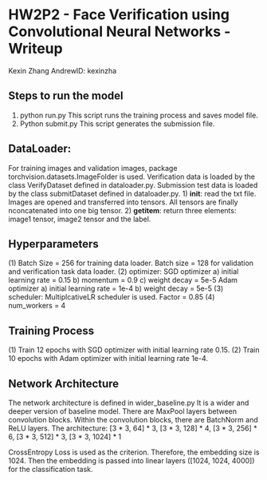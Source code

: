 # HW2P2 - Face Verification using Convolutional Neural Networks - Writeup

Kexin Zhang AndrewID: kexinzha

## Steps to run the model
1) python run.py
This script runs the training process and saves model file.
2) Python submit.py
This script generates the submission file. 

## DataLoader:
For training images and validation images, package torchvision.datasets.ImageFolder is used.
Verification data is loaded by the class VerifyDataset defined in dataloader.py. 
Submission test data is loaded by the class submitDataset defined in dataloader.py.
	1) __init__: read the txt file. Images are opened and transferred into tensors. All tensors are finally nconcatenated into one big tensor.
	2) __getitem__: return three elements: image1 tensor, image2 tensor and the label.

## Hyperparameters
(1) Batch Size = 256 for training data loader.  Batch size = 128 for validation and verification task data loader. 
(2) optimizer: 
SGD optimizer
	a) initial learning rate = 0.15
	b) momentum = 0.9
	c) weight decay = 5e-5
Adam optimizer
	a) initial learning rate = 1e-4
	b) weight decay = 5e-5
(3) scheduler:
MultiplcativeLR scheduler is used. Factor = 0.85
(4) num_workers = 4

## Training Process
(1) Train 12 epochs with SGD optimizer with initial learning rate 0.15. 
(2) Train 10 epochs with Adam optimizer with initial learning rate 1e-4.

## Network Architecture
The network architecture is defined in wider_baseline.py
It is a wider and deeper version of baseline model. There are MaxPool layers between convolution blocks. Within the convolution blocks, there are BatchNorm and ReLU layers.
The architecture: [3 * 3, 64] * 3, [3 * 3, 128] * 4, [3 * 3, 256] * 6, [3 * 3, 512] * 3, [3 * 3, 1024] * 1

CrossEntropy Loss is used as the criterion. 
Therefore, the embedding size is 1024. Then the embedding is passed into linear layers ([1024, 1024, 4000]) for the classification task.
